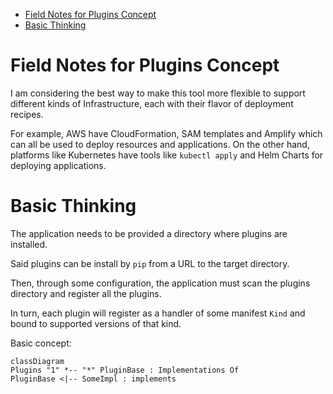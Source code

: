 
- [Field Notes for Plugins Concept](#field-notes-for-plugins-concept)
- [Basic Thinking](#basic-thinking)


# Field Notes for Plugins Concept

I am considering the best way to make this tool more flexible to support different kinds of Infrastructure, each with their flavor of deployment recipes.

For example, AWS have CloudFormation, SAM templates and Amplify which can all be used to deploy resources and applications. On the other hand, platforms like Kubernetes have tools like `kubectl apply` and Helm Charts for deploying applications.

# Basic Thinking

The application needs to be provided a directory where plugins are installed.

Said plugins can be install by `pip` from a URL to the target directory.

Then, through some configuration, the application must scan the plugins directory and register all the plugins.

In turn, each plugin will register as a handler of some manifest `Kind` and bound to supported versions of that kind.

Basic concept:

```mermaid
classDiagram
Plugins "1" *-- "*" PluginBase : Implementations Of
PluginBase <|-- SomeImpl : implements
```
